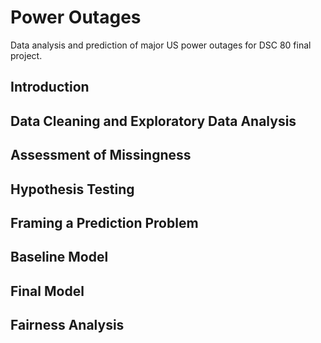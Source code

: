 # Power Outages

Data analysis and prediction of major US power outages for DSC 80 final project.

## Introduction

## Data Cleaning and Exploratory Data Analysis

## Assessment of Missingness

## Hypothesis Testing

## Framing a Prediction Problem

## Baseline Model

## Final Model

## Fairness Analysis
